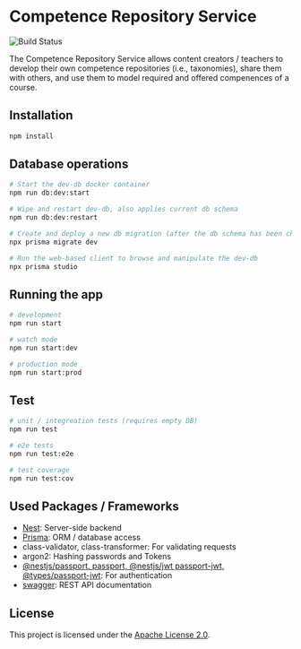 # Competence Repository Service

![Build Status](https://jenkins-2.sse.uni-hildesheim.de/buildStatus/icon?job=Teaching_Competence-Repository "Build Status")

The Competence Repository Service allows content creators / teachers to develop their own competence repositories (i.e., taxonomies), share them with others, and use them to model required and offered compenences of a course.

## Installation

```bash
npm install
```

## Database operations

```bash
# Start the dev-db docker container
npm run db:dev:start

# Wipe and restart dev-db, also applies current db schema
npm run db:dev:restart

# Create and deploy a new db migration (after the db schema has been changed)
npx prisma migrate dev

# Run the web-based client to browse and manipulate the dev-db
npx prisma studio
```

## Running the app

```bash
# development
npm run start

# watch mode
npm run start:dev

# production mode
npm run start:prod
```

## Test

```bash
# unit / integreation tests (requires empty DB)
npm run test

# e2e tests
npm run test:e2e

# test coverage
npm run test:cov
```

## Used Packages / Frameworks

- [Nest](https://github.com/nestjs/nest): Server-side backend
- [Prisma](https://www.prisma.io): ORM / database access
- class-validator, class-transformer: For validating requests
- argon2: Hashing passwords and Tokens
- [@nestjs/passport, passport, @nestjs/jwt passport-jwt, @types/passport-jwt](https://docs.nestjs.com/security/authentication): For authentication
- [swagger](https://swagger.io/): REST API documentation

## License

This project is licensed under the [Apache License 2.0](https://www.apache.org/licenses/LICENSE-2.0.html).
